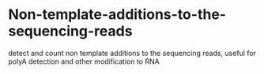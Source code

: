 # Non-template-additions-to-the-sequencing-reads
detect and count non template additions to the sequencing reads, useful for polyA detection and other modification to RNA
